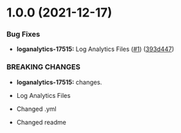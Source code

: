 # 1.0.0 (2021-12-17)


### Bug Fixes

* **loganalytics-17515:** Log Analytics Files ([#1](https://github.com/longviewsystems/terraform-azurerm-log-analytics/issues/1)) ([393d447](https://github.com/longviewsystems/terraform-azurerm-log-analytics/commit/393d447082aa88455c8b30525e60c0774ce0b0ef))


### BREAKING CHANGES

* **loganalytics-17515:** changes.

* Log Analytics Files

* Changed .yml

* Changed readme
